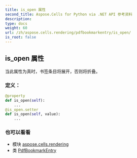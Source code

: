```yaml
---
title: is_open 属性
second_title: Aspose.Cells for Python via .NET API 参考资料
description:
type: docs
weight: 60
url: /zh/aspose.cells.rendering/pdfbookmarkentry/is_open/
is_root: false
---
```

## is_open 属性

当此属性为真时，书签条目将展开，否则将折叠。
### 定义：
```python
@property
def is_open(self):
    ...
@is_open.setter
def is_open(self, value):
    ...
```

### 也可以看看
* 模块 [aspose.cells.rendering](../../)
* 类 [PdfBookmarkEntry](/cells/python-net/zh/aspose.cells.rendering/pdfbookmarkentry)

